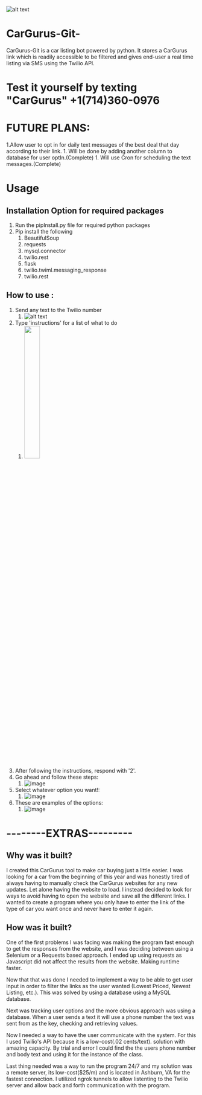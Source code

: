 ![alt text](https://i.imgur.com/1MgZ54L.png)

# CarGurus-Git-
CarGurus-Git is a car listing bot powered by python. It
stores a CarGurus link which is readily accessible to
be filtered and gives end-user a real time listing via SMS
using the Twilio API.

# Test it yourself by texting "CarGurus" +1(714)360-0976


# FUTURE PLANS:

1.Allow user to opt in for daily text messages of the best deal that day according to their link.
    1. Will be done by adding another column to database for user optIn.(Complete)
    1. Will use Cron for scheduling the text messages.(Complete)

# Usage
## Installation Option for required packages
  1. Run the pipInstall.py file for required python packages
  1. Pip install the following
     1. BeautifulSoup
     2. requests
     3. mysql.connector
     4. twilio.rest
     5. flask
     6. twilio.twiml.messaging_response
     7. twilio.rest


## How to use :
1. Send any text to the Twilio number
    1. ![alt text](https://i.imgur.com/JqN5Z46.gif)
1. Type 'instructions' for a list of what to do
    1. <img src="https://i.imgur.com/hD0D97g.png" width="30%" height="30%">
1. After following the instructions, respond with '2'.
1. Go ahead and follow these steps:
    1. ![image](https://i.imgur.com/GhZD8qE.png)
1. Select whatever option you want!:
    1. ![image](https://i.imgur.com/A9QYrfv.png)
1. These are examples of the options:
    1. ![image](https://i.imgur.com/rZOk6pY.png)








# --------EXTRAS---------
## Why was it built?
I created this CarGurus tool to make car buying just a little easier.
I was looking for a car from the beginning of this year and was honestly 
tired of always having to manually check the CarGurus websites for any new updates.
Let alone having the website to load. I instead decided to look for ways to avoid
having to open the website and save all the different links. I wanted
to create a program where you only have to enter the link of the type of car
you want once and never have to enter it again.

## How was it built?
One of the first problems I was facing was making the program fast enough
to get the responses from the website, and I was deciding between
using a Selenium or a Requests based approach.
I ended up using requests as Javascript did not affect the results
from the website. Making runtime faster.

Now that that was done I needed to implement a way to be able to get user input
in order to filter the links as the user wanted (Lowest Priced, Newest Listing, etc.).
This was solved by using a database using a MySQL database.

Next was tracking user options and the more obvious approach was using a database.
When a user sends a text it will use a phone number the text was sent from as the
key, checking and retrieving values.

Now I needed a way to have the user communicate with the system. For this
I used Twilio's API because it is a low-cost(.02 cents/text). solution with amazing
capacity. By trial and error I could find the the users phone number and
body text and using it for the instance of the class.

Last thing needed was a way to run the program 24/7 and my solution was a
remote server, its low-cost($25/m) and is located in Ashburn, VA for the fastest connection. 
I utilized ngrok tunnels to allow listenting to the Twilio server and allow back and forth communication
with the program.


